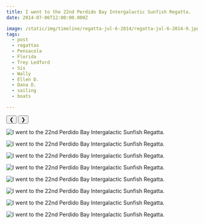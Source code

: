 ```yaml
---
title: I went to the 22nd Perdido Bay Intergalactic Sunfish Regatta.
date: 2014-07-06T12:00:00.000Z

image: /static/img/timeline/regatta-jul-6-2014/regatta-jul-6-2014-9.jpg
tags:
  - post 
  - regattas
  - Pensacola
  - Florida
  - Trey Ledford
  - Sis
  - Wally
  - Ellen D.
  - Dana D.
  - sailing
  - boats

---
```


<div id="viewport">
    <button id="buttonPrevious">&#10094;</button>
    <button id="buttonNext">&#10095;</button>

![I went to the 22nd Perdido Bay Intergalactic Sunfish Regatta.](/static/img/timeline/regatta-jul-6-2014/regatta-jul-6-2014-1.jpg "I went to the 22nd Perdido Bay Intergalactic Sunfish Regatta.")

![I went to the 22nd Perdido Bay Intergalactic Sunfish Regatta.](/static/img/timeline/regatta-jul-6-2014/regatta-jul-6-2014-2.jpg "I went to the 22nd Perdido Bay Intergalactic Sunfish Regatta.")

![I went to the 22nd Perdido Bay Intergalactic Sunfish Regatta.](/static/img/timeline/regatta-jul-6-2014/regatta-jul-6-2014-3.jpg "I went to the 22nd Perdido Bay Intergalactic Sunfish Regatta.")

![I went to the 22nd Perdido Bay Intergalactic Sunfish Regatta.](/static/img/timeline/regatta-jul-6-2014/regatta-jul-6-2014-4.jpg "I went to the 22nd Perdido Bay Intergalactic Sunfish Regatta.")

![I went to the 22nd Perdido Bay Intergalactic Sunfish Regatta.](/static/img/timeline/regatta-jul-6-2014/regatta-jul-6-2014-5.jpg "I went to the 22nd Perdido Bay Intergalactic Sunfish Regatta.")

![I went to the 22nd Perdido Bay Intergalactic Sunfish Regatta.](/static/img/timeline/regatta-jul-6-2014/regatta-jul-6-2014-6.jpg "I went to the 22nd Perdido Bay Intergalactic Sunfish Regatta.")

![I went to the 22nd Perdido Bay Intergalactic Sunfish Regatta.](/static/img/timeline/regatta-jul-6-2014/regatta-jul-6-2014-8.jpg "I went to the 22nd Perdido Bay Intergalactic Sunfish Regatta.")

![I went to the 22nd Perdido Bay Intergalactic Sunfish Regatta.](/static/img/timeline/regatta-jul-6-2014/regatta-jul-6-2014-9.jpg "I went to the 22nd Perdido Bay Intergalactic Sunfish Regatta.")

</div>
<div id="caption"></div>

